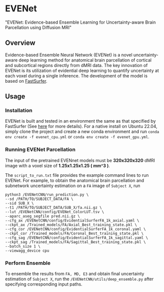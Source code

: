 # EVENet
"EVENet: Evidence-based Ensemble Learning for Uncertainty-aware Brain Parcellation using Diffusion MRI"
## Overview
Evidence-based Ensemble Neural Network (EVENet) is a novel uncertainty-aware deep learning method for anatomical brain parcellation of cortical and subcortical regions directly from dMRI data. The key innovation of EVENet is its utilization of evidential deep learning to quantify uncertainty at each voxel during a single inference. The development of the model is based on [FastSurfer](https://github.com/Deep-MI/FastSurfer/tree/dev).
## Usage
### Installation
EVENet is built and tested in an environment the same as that specified by FastSurfer (See [here](https://github.com/Deep-MI/FastSurfer/blob/dev/doc/overview/INSTALL.md#native-ubuntu-2004-or-ubuntu-2204) for more details). For a native install on Ubuntu 22.04, simply clone the project and create a new conda environment and run `conda env create -f evenet_cpu.yml` or `conda env create -f evenet_gpu.yml`.

### Running EVENet Parcellation

The input of the pretrained EVENnet models must be **320x320x320** dMRI image with a voxel size of **1.25x1.25x1.25 \( mm^3 \)**.

The `script_to_run.txt` file provides the example command lines to run EVENet. For example, to obtain the anatomical brain parcellation and subnetwork uncertainty estimation on a `FA` image of `Subject X`, run

```
python3 /EVENetCNN/run_prediction.py \
--sd /PATH/TO/SUBJECT_DATA/FA \
--sid SUB_X \
--t1 /PATH/TO/SUBJECT_DATA/SUB_X/fa.nii.gz \
--lut /EVENetCNN/config/EVENet_ColorLUT.tsv \
--aparc_aseg_segfile pred.nii.gz \
--cfg_ax /EVENetCNN/config/EvidentialSurferFA_1k_axial.yaml \
--ckpt_ax /Trained_models/FA/Axial_Best_training_state.pkl \
--cfg_cor /EVENetCNN/config/EvidentialSurferFA_1k_coronal.yaml \
--ckpt_cor /Trained_models/FA/Coronal_Best_training_state.pkl \
--cfg_sag /EVENetCNN/config/EvidentialSurferFA_1k_sagittal.yaml \
--ckpt_sag /Trained_models/FA/Sagittal_Best_training_state.pkl \
--batch_size 1 \
--viewagg_device cpu
```
### Perform Ensemble

To ensemble the results from `FA, MD, E3` and obtain final uncertainty estimation of `Subject X`, run the `/EVENetCNN/utils/deep_ensemble.py` after specifying corresponding input paths.
